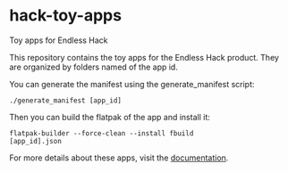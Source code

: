 # hack-toy-apps
Toy apps for Endless Hack

This repository contains the toy apps for the Endless Hack product. They are organized by folders named of the app id.

You can generate the manifest using the generate_manifest script: 

<code>./generate_manifest [app_id]</code>

Then you can build the flatpak of the app and install it:

<code>flatpak-builder --force-clean --install fbuild [app_id].json</code>

For more details about these apps, visit the [documentation](DOCUMENTATION.md).
